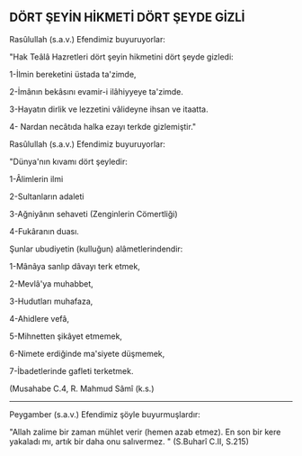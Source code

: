## DÖRT ŞEYİN HİKMETİ DÖRT ŞEYDE GİZLİ

Rasûlullah (s.a.v.) Efendimiz buyuruyorlar:

"Hak Teâlâ Hazretleri dört şeyin hikmetini dört şeyde gizledi:

1-İlmin bereketini üstada ta'zimde,

2-İmânın bekâsını evamir-i ilâhiyyeye ta'zimde.

3-Hayatın dirlik ve lezzetini vâlideyne ihsan ve itaatta.

4- Nardan necâtıda halka ezayı terkde gizlemiştir."

Rasûlullah (s.a.v.) Efendimiz buyuruyorlar:

"Dünya'nın kıvamı dört şeyledir:

1-Âlimlerin ilmi

2-Sultanların adaleti

3-Ağniyânın sehaveti (Zenginlerin Cömertliği)

4-Fukâranın duası.

Şunlar ubudiyetin (kulluğun) alâmetlerindendir:

1-Mânâya sanlıp dâvayı terk etmek,

2-Mevlâ'ya muhabbet,

3-Hudutları muhafaza,

4-Ahidlere vefâ,

5-Mihnetten şikâyet etmemek,

6-Nimete erdiğinde ma'siyete düşmemek,

7-İbadetlerinde gafleti terketmek.

(Musahabe C.4, R. Mahmud Sâmî (k.s.)

<hr>

Peygamber (s.a.v.) Efendimiz şöyle buyurmuşlardır:

"Allah zalime bir zaman mühlet verir (hemen azab et­mez). En son bir kere yakaladı mı, artık bir daha onu sa­lıvermez. " (S.Buharî C.II, S.215)
